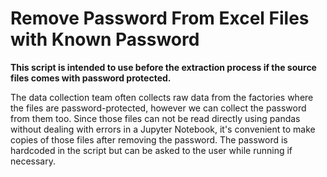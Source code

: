 # Remove Password From Excel Files with Known Password
<b>This script is intended to use before the extraction process if the source files comes with password protected.</b>

The data collection team often collects raw data from the factories where the files are password-protected, however we can collect the password from them too. Since those files can not be read directly using pandas without dealing with errors in a Jupyter Notebook, it's convenient to make copies of those files after removing the password. The password is hardcoded in the script but can be asked to the user while running if necessary.


